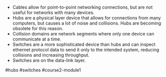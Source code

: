 -   Cables allow for point-to-point networking connections, but are not useful for networks with many devices.
-   Hubs are a physical layer device that allows for connections from many computers, but causes a lot of noise and collisions. Hubs are becoming obsolete for this reason.
-   Collision domains are network segments where only one device can communicate at a time.
-   Switches are a more sophisticated device than hubs and can inspect ethernet protocol data to send it only to the intended system, reducing collisions and increasing throughput.
-   Switches are on the data-link layer.

#hubs #switches #course2-module1 